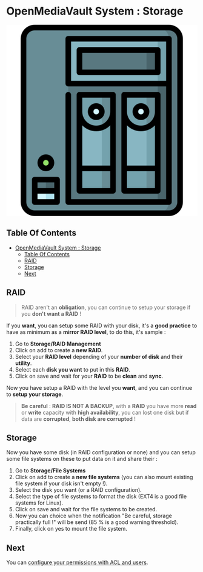 # OpenMediaVault System : Storage

![Icon](../icon.png)

## Table Of Contents

- [OpenMediaVault System : Storage](#openmediavault-system--storage)
  - [Table Of Contents](#table-of-contents)
  - [RAID](#raid)
  - [Storage](#storage)
  - [Next](#next)

## RAID

> RAID aren't an **obligation**, you can continue to setup your storage if you **don't want a RAID** !

If you **want**, you can setup some RAID with your disk, it's a **good practice** to have as minimum as a **mirror RAID level**, to do this, it's sample :

1) Go to **Storage/RAID Management**
2) Click on add to create a **new RAID**.
3) Select your **RAID level** depending of your **number of disk** and their **utility**.
4) Select each **disk you want** to put in this **RAID**.
5) Click on save and wait for your **RAID** to be **clean** and **sync**.

Now you have setup a RAID with the level you **want**, and you can continue to **setup your storage**.

> **Be careful** : **RAID IS NOT A BACKUP**, with a **RAID** you have more **read** or **write** capacity with **high availability**, you can lost one disk but if data are **corrupted**, **both disk are corrupted** !

## Storage

Now you have some disk (in RAID configuration or none) and you can setup some file systems on these to put data on it and share their :

1) Go to **Storage/File Systems**
2) Click on add to create a **new file systems** (you can also mount existing file system if your disk isn't empty !).
3) Select the disk you want (or a RAID configuration).
4) Select the type of file systems to format the disk (EXT4 is a good file systems for Linux).
5) Click on save and wait for the file systems to be created.
6) Now you can choice when the notification "Be careful, storage practically full !" will be send (85 % is a good warning threshold).
7) Finally, click on yes to mount the file system.

## Next

You can [configure your permissions with ACL and users](./permissions.md).
